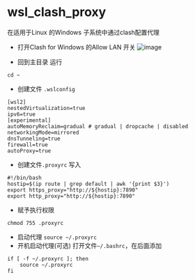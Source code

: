 # wsl_clash_proxy
在适用于Linux 的Windows 子系统中通过clash配置代理
- 打开Clash for Windows 的Allow LAN 开关
![image](https://github.com/user-attachments/assets/2fd37a06-3335-485f-a255-a8990bd35431)

- 回到主目录
运行
```
cd ~
```
- 创建文件 `.wslconfig`
```
[wsl2]
nestedVirtualization=true
ipv6=true
[experimental]
autoMemoryReclaim=gradual # gradual | dropcache | disabled
networkingMode=mirrored
dnsTunneling=true
firewall=true
autoProxy=true
```
- 创建文件`.proxyrc`
写入
```
#!/bin/bash
hostip=$(ip route | grep default | awk '{print $3}')
export https_proxy="http://${hostip}:7890"
export http_proxy="http://${hostip}:7890"
```
- 赋予执行权限
```
chmod 755 .proxyrc
```
- 启动代理
`source ~/.proxyrc`
-  开机启动代理(可选)
  打开文件`~/.bashrc`，在后面添加
```
if [ -f ~/.proxyrc ]; then
    source ~/.proxyrc
fi
```
